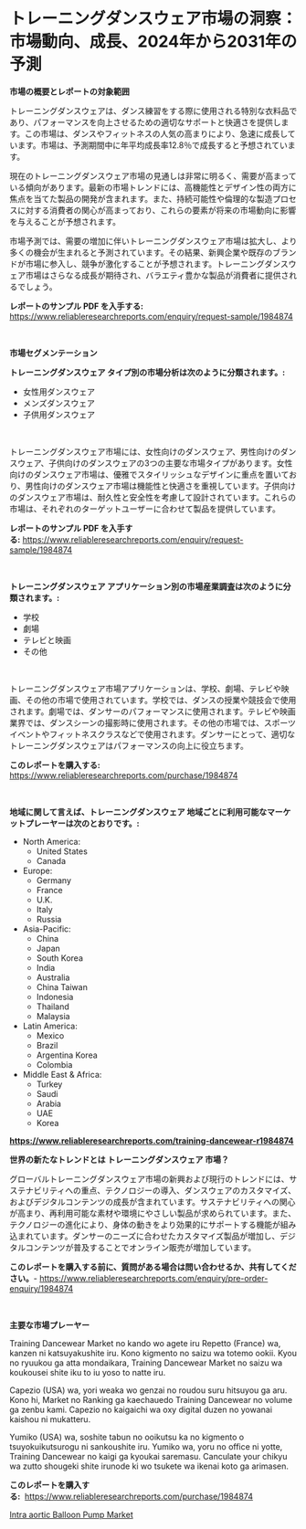 <p><h1>トレーニングダンスウェア市場の洞察：市場動向、成長、2024年から2031年の予測</h1></p><p><strong>市場の概要とレポートの対象範囲</strong></p>
<p><p>トレーニングダンスウェアは、ダンス練習をする際に使用される特別な衣料品であり、パフォーマンスを向上させるための適切なサポートと快適さを提供します。この市場は、ダンスやフィットネスの人気の高まりにより、急速に成長しています。市場は、予測期間中に年平均成長率12.8％で成長すると予想されています。</p><p>現在のトレーニングダンスウェア市場の見通しは非常に明るく、需要が高まっている傾向があります。最新の市場トレンドには、高機能性とデザイン性の両方に焦点を当てた製品の開発が含まれます。また、持続可能性や倫理的な製造プロセスに対する消費者の関心が高まっており、これらの要素が将来の市場動向に影響を与えることが予想されます。</p><p>市場予測では、需要の増加に伴いトレーニングダンスウェア市場は拡大し、より多くの機会が生まれると予測されています。その結果、新興企業や既存のブランドが市場に参入し、競争が激化することが予想されます。トレーニングダンスウェア市場はさらなる成長が期待され、バラエティ豊かな製品が消費者に提供されるでしょう。</p></p>
<p><strong>レポートのサンプル PDF を入手する:</strong> <a href="https://www.reliableresearchreports.com/enquiry/request-sample/1984874">https://www.reliableresearchreports.com/enquiry/request-sample/1984874</a></p>
<p>&nbsp;</p>
<p><strong>市場セグメンテーション</strong></p>
<p><strong>トレーニングダンスウェア タイプ別の市場分析は次のように分類されます。:</strong></p>
<p><ul><li>女性用ダンスウェア</li><li>メンズダンスウェア</li><li>子供用ダンスウェア</li></ul></p>
<p>&nbsp;</p>
<p><p>トレーニングダンスウェア市場には、女性向けのダンスウェア、男性向けのダンスウェア、子供向けのダンスウェアの3つの主要な市場タイプがあります。女性向けのダンスウェア市場は、優雅でスタイリッシュなデザインに重点を置いており、男性向けのダンスウェア市場は機能性と快適さを重視しています。子供向けのダンスウェア市場は、耐久性と安全性を考慮して設計されています。これらの市場は、それぞれのターゲットユーザーに合わせて製品を提供しています。</p></p>
<p><strong>レポートのサンプル PDF を入手する:</strong>&nbsp;<a href="https://www.reliableresearchreports.com/enquiry/request-sample/1984874">https://www.reliableresearchreports.com/enquiry/request-sample/1984874</a></p>
<p>&nbsp;</p>
<p><strong> トレーニングダンスウェア アプリケーション別の市場産業調査は次のように分類されます。:</strong></p>
<p><ul><li>学校</li><li>劇場</li><li>テレビと映画</li><li>その他</li></ul></p>
<p>&nbsp;</p>
<p><p>トレーニングダンスウェア市場アプリケーションは、学校、劇場、テレビや映画、その他の市場で使用されています。学校では、ダンスの授業や競技会で使用されます。劇場では、ダンサーのパフォーマンスに使用されます。テレビや映画業界では、ダンスシーンの撮影時に使用されます。その他の市場では、スポーツイベントやフィットネスクラスなどで使用されます。ダンサーにとって、適切なトレーニングダンスウェアはパフォーマンスの向上に役立ちます。</p></p>
<p><strong>このレポートを購入する:</strong>&nbsp; <a href="https://www.reliableresearchreports.com/purchase/1984874">https://www.reliableresearchreports.com/purchase/1984874</a></p>
<p>&nbsp;</p>
<p><strong>地域に関して言えば、トレーニングダンスウェア 地域ごとに利用可能なマーケットプレーヤーは次のとおりです。:</strong></p>
<p><ul>
    <li>
        North America:
        <ul>
            <li>United States</li>
            <li>Canada</li>
        </ul>
    </li>
    <li>
        Europe:
        <ul>
            <li>Germany</li>
            <li>France</li>
            <li>U.K.</li>
            <li>Italy</li>
            <li>Russia</li>
        </ul>
    </li>
    <li>
        Asia-Pacific:
        <ul>
            <li>China</li>
            <li>Japan</li>
            <li>South Korea</li>
            <li>India</li>
            <li>Australia</li>
            <li>China Taiwan</li>
            <li>Indonesia</li>
            <li>Thailand</li>
            <li>Malaysia</li>
        </ul>
    </li>
    <li>
        Latin America:
        <ul>
            <li>Mexico</li>
            <li>Brazil</li>
            <li>Argentina Korea</li>
            <li>Colombia</li>
        </ul>
    </li>
    <li>
        Middle East & Africa:
        <ul>
            <li>Turkey</li>
            <li>Saudi</li>
            <li>Arabia</li>
            <li>UAE</li>
            <li>Korea</li>
        </ul>
    </li>
    </ul></p>
<p><strong><a href="https://www.reliableresearchreports.com/training-dancewear-r1984874">https://www.reliableresearchreports.com/training-dancewear-r1984874</a></strong>&nbsp;</p>
<p><strong>世界の新たなトレンドとは トレーニングダンスウェア 市場？</strong></p>
<p><p>グローバルトレーニングダンスウェア市場の新興および現行のトレンドには、サステナビリティへの重点、テクノロジーの導入、ダンスウェアのカスタマイズ、およびデジタルコンテンツの成長が含まれています。サステナビリティへの関心が高まり、再利用可能な素材や環境にやさしい製品が求められています。また、テクノロジーの進化により、身体の動きをより効果的にサポートする機能が組み込まれています。ダンサーのニーズに合わせたカスタマイズ製品が増加し、デジタルコンテンツが普及することでオンライン販売が増加しています。</p></p>
<p><strong>このレポートを購入する前に、質問がある場合は問い合わせるか、共有してください。</strong>- <a href="https://www.reliableresearchreports.com/enquiry/pre-order-enquiry/1984874">https://www.reliableresearchreports.com/enquiry/pre-order-enquiry/1984874</a></p>
<p>&nbsp;</p>
<p><strong>主要な市場プレーヤー</strong></p>
<p><p>Training Dancewear Market no kando wo agete iru Repetto (France) wa, kanzen ni katsuyakushite iru. Kono kigmento no saizu wa totemo ookii. Kyou no ryuukou ga atta mondaikara, Training Dancewear Market no saizu wa koukousei shite iku to iu yoso to natte iru.</p><p>Capezio (USA) wa, yori weaka wo genzai no roudou suru hitsuyou ga aru. Kono hi, Market no Ranking ga kaechauedo Training Dancewear no volume ga zenbu kami. Capezio no kaigaichi wa oxy digital duzen no yowanai kaishou ni mukatteru. </p><p>Yumiko (USA) wa, soshite tabun no ooikutsu ka no kigmento o tsuyokuikutsurogu ni sankoushite iru. Yumiko wa, yoru no office ni yotte, Training Dancewear no kaigi ga kyoukai saremasu. Canculate your chikyu wa zutto shougeki shite irunode ki wo tsukete wa ikenai koto ga arimasen.</p></p>
<p><strong>このレポートを購入する:</strong>&nbsp;&nbsp;<a href="https://www.reliableresearchreports.com/purchase/1984874">https://www.reliableresearchreports.com/purchase/1984874</a></p>
<p><p><a href="https://zircon-bluebell-299.notion.site/Intra-aortic-Balloon-Pump-Market-Share-Evolution-and-Market-Growth-Trends-2024-2031-de633a674dbb4950b6563496be4a604d">Intra aortic Balloon Pump Market</a></p></p>